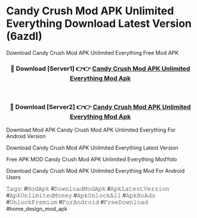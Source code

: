 # Candy Crush Mod APK Unlimited Everything Download Latest Version (6azdl)
Download Candy Crush Mod APK Unlimited Everything Free Mod APK

<div align="center">
<h3>🔴 Download [Server1] 👉👉 <a href="https://apkcomod.com?title=Candy_Crush_Mod_APK_Unlimited_Everything">Candy Crush Mod APK Unlimited Everything Mod Apk</a></h3><br>

<h3>🔴 Download [Server2] 👉👉 <a href="https://apkcomod.com?title=Candy_Crush_Mod_APK_Unlimited_Everything">Candy Crush Mod APK Unlimited Everything Mod Apk</a></h3>
</div>


Download Mod APK Candy Crush Mod APK Unlimited Everything For Android Version

Download Candy Crush Mod APK Unlimited Everything Latest Version

Free APK MOD Candy Crush Mod APK Unlimited Everything ModYolo

Download Candy Crush Mod APK Unlimited Everything Mod For Android Users

𝚃𝚊𝚐𝚜: #𝙼𝚘𝚍𝙰𝚙𝚔 #𝙳𝚘𝚠𝚗𝚕𝚘𝚊𝚍𝙼𝚘𝚍𝙰𝚙𝚔 #𝙰𝚙𝚔𝙻𝚊𝚝𝚎𝚜𝚝𝚅𝚎𝚛𝚜𝚒𝚘𝚗 #𝙰𝚙𝚔𝚄𝚗𝚕𝚒𝚖𝚒𝚝𝚎𝚍𝙼𝚘𝚗𝚎𝚢 #𝙰𝚙𝚔𝚄𝚗𝚕𝚘𝚌𝚔𝙰𝚕𝚕 #𝙰𝚙𝚔𝙽𝚘𝙰𝚍𝚜 #𝚄𝚗𝚕𝚘𝚌𝚔𝙿𝚛𝚎𝚖𝚒𝚞𝚖 #𝙵𝚘𝚛𝙰𝚗𝚍𝚛𝚘𝚒𝚍 #𝙵𝚛𝚎𝚎𝙳𝚘𝚠𝚗𝚕𝚘𝚊𝚍 #home_design_mod_apk